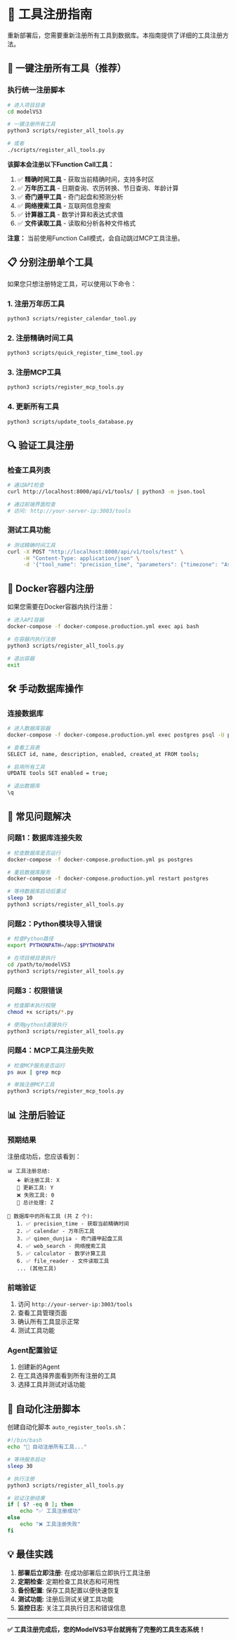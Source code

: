# 🔧 工具注册指南

重新部署后，您需要重新注册所有工具到数据库。本指南提供了详细的工具注册方法。

## 🚀 **一键注册所有工具（推荐）**

### **执行统一注册脚本**
```bash
# 进入项目目录
cd modelVS3

# 一键注册所有工具
python3 scripts/register_all_tools.py

# 或者
./scripts/register_all_tools.py
```

**该脚本会注册以下Function Call工具：**
1. ✅ **精确时间工具** - 获取当前精确时间，支持多时区
2. ✅ **万年历工具** - 日期查询、农历转换、节日查询、年龄计算
3. ✅ **奇门遁甲工具** - 奇门起盘和预测分析
4. ✅ **网络搜索工具** - 互联网信息搜索
5. ✅ **计算器工具** - 数学计算和表达式求值
6. ✅ **文件读取工具** - 读取和分析各种文件格式

**注意：** 当前使用Function Call模式，会自动跳过MCP工具注册。

## 📋 **分别注册单个工具**

如果您只想注册特定工具，可以使用以下命令：

### **1. 注册万年历工具**
```bash
python3 scripts/register_calendar_tool.py
```

### **2. 注册精确时间工具**
```bash
python3 scripts/quick_register_time_tool.py
```

### **3. 注册MCP工具**
```bash
python3 scripts/register_mcp_tools.py
```

### **4. 更新所有工具**
```bash
python3 scripts/update_tools_database.py
```

## 🔍 **验证工具注册**

### **检查工具列表**
```bash
# 通过API检查
curl http://localhost:8000/api/v1/tools/ | python3 -m json.tool

# 通过前端界面检查
# 访问: http://your-server-ip:3003/tools
```

### **测试工具功能**
```bash
# 测试精确时间工具
curl -X POST "http://localhost:8000/api/v1/tools/test" \
     -H "Content-Type: application/json" \
     -d '{"tool_name": "precision_time", "parameters": {"timezone": "Asia/Shanghai"}}'
```

## 🐳 **Docker容器内注册**

如果您需要在Docker容器内执行注册：

```bash
# 进入API容器
docker-compose -f docker-compose.production.yml exec api bash

# 在容器内执行注册
python3 scripts/register_all_tools.py

# 退出容器
exit
```

## 🛠️ **手动数据库操作**

### **连接数据库**
```bash
# 进入数据库容器
docker-compose -f docker-compose.production.yml exec postgres psql -U postgres -d modelvs3

# 查看工具表
SELECT id, name, description, enabled, created_at FROM tools;

# 启用所有工具
UPDATE tools SET enabled = true;

# 退出数据库
\q
```

## 🚨 **常见问题解决**

### **问题1：数据库连接失败**
```bash
# 检查数据库是否运行
docker-compose -f docker-compose.production.yml ps postgres

# 重启数据库服务
docker-compose -f docker-compose.production.yml restart postgres

# 等待数据库启动后重试
sleep 10
python3 scripts/register_all_tools.py
```

### **问题2：Python模块导入错误**
```bash
# 检查Python路径
export PYTHONPATH=/app:$PYTHONPATH

# 在项目根目录执行
cd /path/to/modelVS3
python3 scripts/register_all_tools.py
```

### **问题3：权限错误**
```bash
# 检查脚本执行权限
chmod +x scripts/*.py

# 使用python3直接执行
python3 scripts/register_all_tools.py
```

### **问题4：MCP工具注册失败**
```bash
# 检查MCP服务是否运行
ps aux | grep mcp

# 单独注册MCP工具
python3 scripts/register_mcp_tools.py
```

## 📊 **注册后验证**

### **预期结果**
注册成功后，您应该看到：

```
📊 工具注册总结:
   ➕ 新注册工具: X
   🔄 更新工具: Y
   ❌ 失败工具: 0
   📅 总计处理: Z

📝 数据库中的所有工具 (共 Z 个):
   1. ✅ precision_time - 获取当前精确时间
   2. ✅ calendar - 万年历工具
   3. ✅ qimen_dunjia - 奇门遁甲起盘工具
   4. ✅ web_search - 网络搜索工具
   5. ✅ calculator - 数学计算工具
   6. ✅ file_reader - 文件读取工具
   ... (其他工具)
```

### **前端验证**
1. 访问 `http://your-server-ip:3003/tools`
2. 查看工具管理页面
3. 确认所有工具显示正常
4. 测试工具功能

### **Agent配置验证**
1. 创建新的Agent
2. 在工具选择界面看到所有注册的工具
3. 选择工具并测试对话功能

## 🔄 **自动化注册脚本**

创建自动化脚本 `auto_register_tools.sh`：

```bash
#!/bin/bash
echo "🔧 自动注册所有工具..."

# 等待服务启动
sleep 30

# 执行注册
python3 scripts/register_all_tools.py

# 验证注册结果
if [ $? -eq 0 ]; then
    echo "✅ 工具注册成功"
else
    echo "❌ 工具注册失败"
fi
```

## 💡 **最佳实践**

1. **部署后立即注册**: 在成功部署后立即执行工具注册
2. **定期检查**: 定期检查工具状态和可用性
3. **备份配置**: 保存工具配置以便快速恢复
4. **测试功能**: 注册后测试关键工具功能
5. **监控日志**: 关注工具执行日志和错误信息

---

**✅ 工具注册完成后，您的ModelVS3平台就拥有了完整的工具生态系统！** 